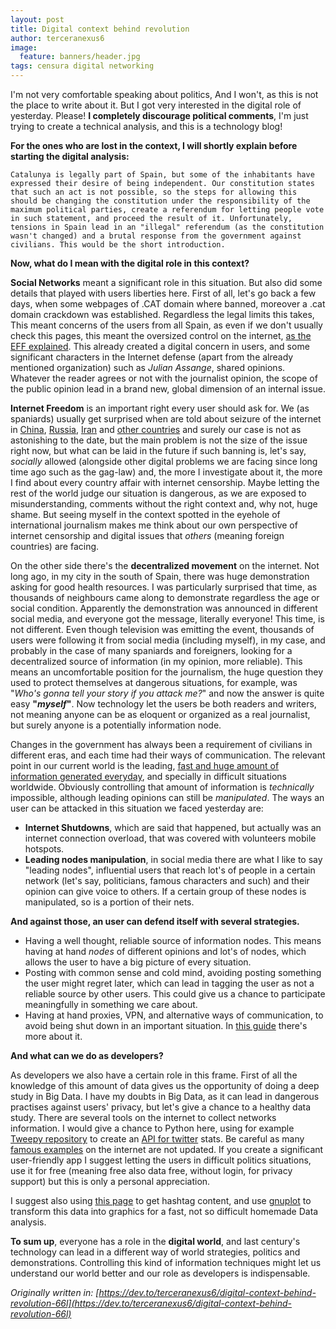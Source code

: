```yaml
---
layout: post
title: Digital context behind revolution
author: terceranexus6
image:
  feature: banners/header.jpg
tags: censura digital networking
---
```


I'm not very comfortable speaking about politics, And I won't, as this is not the place to write about it. But I got very interested in the digital role of yesterday. Please! **I completely discourage political comments**, I'm just trying to create a technical analysis, and this is a technology blog!

**For the ones who are lost in the context, I will shortly explain before starting the digital analysis:**

```
Catalunya is legally part of Spain, but some of the inhabitants have expressed their desire of being independent. Our constitution states that such an act is not possible, so the steps for allowing this should be changing the constitution under the responsibility of the maximum political parties, create a referendum for letting people vote in such statement, and proceed the result of it. Unfortunately, tensions in Spain lead in an "illegal" referendum (as the constitution wasn't changed) and a brutal response from the government against civilians. This would be the short introduction.
```

**Now, what do I mean with the digital role in this context?**

**Social Networks** meant a significant role in this situation. But also did some details that played with users liberties here. First of all, let's go back a few days, when some webpages of .CAT domain where banned, moreover a .cat domain crackdown was established. Regardless the legal limits this takes, This meant concerns of the users from all Spain, as even if we don't usually check this pages, this meant the oversized control on the internet, [as the EFF explained](https://www.eff.org/es/deeplinks/2017/09/cat-domain-casualty-catalonian-independence-crackdown). This already created a digital concern in users, and some significant characters in the Internet defense (apart from the already mentioned organization) such as *Julian Assange*, shared opinions. Whatever the reader agrees or not with the journalist opinion, the scope of the public opinion lead in a brand new, global dimension of an internal issue.

**Internet Freedom** is an important right every user should ask for. We (as spaniards) usually get surprised when are told about seizure of the internet in [China](http://12mars.rsf.org/2014-en/2014/03/10/china-electronic-great-wall-getting-taller/), [Russia](http://12mars.rsf.org/2014-en/2014/03/11/russia-repression-from-the-top-down/), [Iran](http://hyperakt.com/items/archived/iran-censorship-infographic/) and [other countries](http://12mars.rsf.org/2014-en/) and surely our case is not as astonishing to the date, but the main problem is not the size of the issue right now, but what can be laid in the future if such banning is, let's say, *socially* allowed (alongside other digital problems we are facing since long time ago such as the gag-law) and, the more I investigate about it, the more I find about every country affair with internet censorship. Maybe letting the rest of the world judge our situation is dangerous, as we are exposed to misunderstanding, comments without the right context and, why not, huge shame. But seeing myself in the context spotted in the eyehole of international journalism makes me think about our own perspective of internet censorship and digital issues that *others* (meaning foreign countries) are facing.

On the other side there's the **decentralized movement** on the internet. Not long ago, in my city in the south of Spain, there was huge demonstration asking for good health resources. I was particularly surprised that time, as thousands of neighbours came along to demonstrate regardless the age or social condition. Apparently the demonstration was announced in different social media, and everyone got the message, literally everyone! This time, is not different. Even though television was emitting the event, thousands of users were following it from social media (including myself), in my case, and probably in the case of many spaniards and foreigners, looking for a decentralized source of information (in my opinion, more reliable). This means an uncomfortable position for the journalism, the huge question they used to protect themselves at dangerous situations, for example, was "*Who's gonna tell your story if you attack me?*" and now the answer is quite easy **"*myself*"**. Now technology let the users be both readers and writers, not meaning anyone can be as eloquent or organized as a real journalist, but surely anyone is a potentially information node.

Changes in the government has always been a requirement of civilians in different eras, and each time had their ways of communication. The relevant point in our current world is the leading, [fast and huge amount of information generated everyday](http://www.internetlivestats.com/), and specially in difficult situations worldwide. Obviously controlling that amount of information is *technically* impossible, although leading opinions can still be *manipulated*. The ways an user can be attacked in this situation we faced yesterday are:

- **Internet Shutdowns**, which are said that happened, but actually was an internet connection overload, that was covered with volunteers mobile hotspots.
- **Leading nodes manipulation**, in social media there are what I like to say "leading nodes", influential users that reach lot's of people in a certain network (let's say, politicians, famous characters and such) and their opinion can give voice to others. If a certain group of these nodes is manipulated, so is a portion of their nets.

**And against those, an user can defend itself with several strategies.**

- Having a well thought, reliable source of information nodes. This means having at hand *nodes* of different opinions and lot's of nodes, which allows the user to have a big picture of every situation.
- Posting with common sense and cold mind, avoiding posting something the user might regret later, which can lead in tagging the user as not a reliable source by other users. This could give us a chance to participate meaningfully in something we care about.
- Having at hand proxies, VPN, and alternative ways of communication, to avoid being shut down in an important situation. In [this guide](https://ssd.eff.org/en) there's more about it.

**And what can we do as developers?**

As developers we also have a certain role in this frame. First of all the knowledge of this amount of data gives us the opportunity of doing a deep study in Big Data. I have my doubts in Big Data, as it can lead in dangerous practises against users' privacy, but let's give a chance to a healthy data study. There are several tools on the internet to collect networks information. I would give a chance to Python here, using for example [Tweepy repository](https://github.com/tweepy/tweepy) to create an [API for twitter](https://apps.twitter.com/) stats. Be careful as many [famous examples](http://www.tweetchup.com/es) on the internet are not updated. If you create a significant user-friendly app I suggest letting the users in difficult politics situations, use it for free (meaning free also data free, without login, for privacy support) but this is only a personal appreciation.

I suggest also using [this page](http://analytics.followthehashtag.com/) to get hashtag content, and use [gnuplot](http://lowrank.net/gnuplot/datafile-e.html) to transform this data into graphics for a fast, not so difficult homemade Data analysis.

**To sum up**, everyone has a role in the **digital world**, and last century's technology can lead in a different way of world strategies, politics and demonstrations. Controlling this kind of information techniques might let us understand our world better and our role as developers is indispensable.

*Originally written in: [https://dev.to/terceranexus6/digital-context-behind-revolution-66l](https://dev.to/terceranexus6/digital-context-behind-revolution-66l)*
